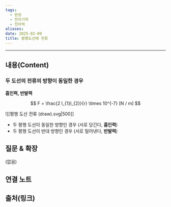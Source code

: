 ```yaml
---
tags:
  - 완성
  - 전자기학
  - 전자력
aliases: 
date: 2025-02-09
title: 평행도선에 전류
---
```



---

## 내용(Content)

### 두 도선의 전류의 방향이 동일한 경우

**흡인력, 반발력**

$$
F = \frac{2 I_{1}I_{2}}{r} \times 10^{-7} [N / m]
$$

![[평행 도선 전류 (draw).svg|500]]

- 두 평행 도선이 동일한 방향인 경우 (서로 당긴다, **흡인력**)
- 두 평행 도선이 반대 방향인 경우 (서로 밀어낸다, **반발력**)


## 질문 & 확장

(없음)

## 연결 노트

## 출처(링크)





